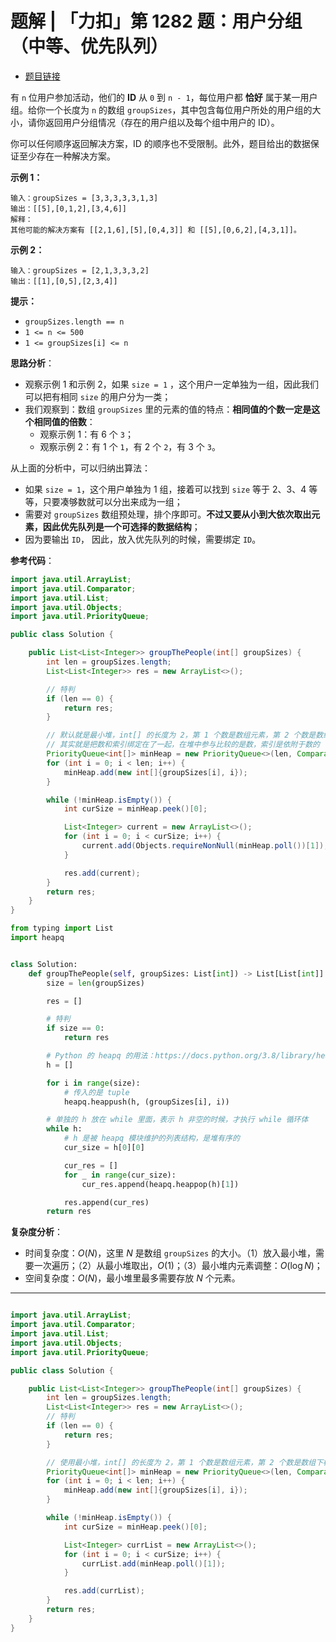 # 题解 | 「力扣」第 1282 题：用户分组（中等、优先队列）

+ [题目链接](https://leetcode-cn.com/problems/group-the-people-given-the-group-size-they-belong-to/)



有 `n` 位用户参加活动，他们的 **ID** 从 `0` 到 `n - 1`，每位用户都 **恰好** 属于某一用户组。给你一个长度为 `n` 的数组 `groupSizes`，其中包含每位用户所处的用户组的大小，请你返回用户分组情况（存在的用户组以及每个组中用户的 ID）。

你可以任何顺序返回解决方案，ID 的顺序也不受限制。此外，题目给出的数据保证至少存在一种解决方案。

**示例 1：**

```
输入：groupSizes = [3,3,3,3,3,1,3]
输出：[[5],[0,1,2],[3,4,6]]
解释： 
其他可能的解决方案有 [[2,1,6],[5],[0,4,3]] 和 [[5],[0,6,2],[4,3,1]]。
```

**示例 2：**

```
输入：groupSizes = [2,1,3,3,3,2]
输出：[[1],[0,5],[2,3,4]]
```

**提示：**

- `groupSizes.length == n`
- `1 <= n <= 500`
- `1 <= groupSizes[i] <= n`



**思路分析**：

+ 观察示例 1 和示例 2，如果 `size = 1` ，这个用户一定单独为一组，因此我们可以把有相同 `size` 的用户分为一类；
+ 我们观察到：数组 `groupSizes` 里的元素的值的特点：**相同值的个数一定是这个相同值的倍数**：
  + 观察示例 1：有 $6$ 个 `3`；
  + 观察示例 2：有 $1$ 个 `1`，有 $2$ 个 `2`，有 $3$ 个 `3`。


从上面的分析中，可以归纳出算法：

+ 如果 `size = 1`，这个用户单独为 1 组，接着可以找到 `size` 等于 $2$、$3$、$4$ 等等，只要凑够数就可以分出来成为一组；
+ 需要对 `groupSizes` 数组预处理，排个序即可。**不过又要从小到大依次取出元素，因此优先队列是一个可选择的数据结构**；
+ 因为要输出 `ID`， 因此，放入优先队列的时候，需要绑定 `ID`。

**参考代码**：

```Java []
import java.util.ArrayList;
import java.util.Comparator;
import java.util.List;
import java.util.Objects;
import java.util.PriorityQueue;

public class Solution {

    public List<List<Integer>> groupThePeople(int[] groupSizes) {
        int len = groupSizes.length;
        List<List<Integer>> res = new ArrayList<>();

        // 特判
        if (len == 0) {
            return res;
        }

        // 默认就是最小堆，int[] 的长度为 2，第 1 个数是数组元素，第 2 个数是数组索引
        // 其实就是把数和索引绑定在了一起，在堆中参与比较的是数，索引是依附于数的
        PriorityQueue<int[]> minHeap = new PriorityQueue<>(len, Comparator.comparingInt(o -> o[0]));
        for (int i = 0; i < len; i++) {
            minHeap.add(new int[]{groupSizes[i], i});
        }

        while (!minHeap.isEmpty()) {
            int curSize = minHeap.peek()[0];

            List<Integer> current = new ArrayList<>();
            for (int i = 0; i < curSize; i++) {
                current.add(Objects.requireNonNull(minHeap.poll())[1]);
            }

            res.add(current);
        }
        return res;
    }
}
```
```Python []
from typing import List
import heapq


class Solution:
    def groupThePeople(self, groupSizes: List[int]) -> List[List[int]]:
        size = len(groupSizes)

        res = []

        # 特判
        if size == 0:
            return res

        # Python 的 heapq 的用法：https://docs.python.org/3.8/library/heapq.html
        h = []

        for i in range(size):
            # 传入的是 tuple
            heapq.heappush(h, (groupSizes[i], i))

        # 单独的 h 放在 while 里面，表示 h 非空的时候，才执行 while 循环体
        while h:
            # h 是被 heapq 模块维护的列表结构，是堆有序的
            cur_size = h[0][0]

            cur_res = []
            for _ in range(cur_size):
                cur_res.append(heapq.heappop(h)[1])

            res.append(cur_res)
        return res
```

**复杂度分析**：

+ 时间复杂度：$O(N)$，这里 $N$ 是数组 `groupSizes` 的大小。（1）放入最小堆，需要一次遍历；（2）从最小堆取出，$O(1)$；（3）最小堆内元素调整：$O(\log N)$；
+ 空间复杂度：$O(N)$，最小堆里最多需要存放 $N$ 个元素。



---

```java

import java.util.ArrayList;
import java.util.Comparator;
import java.util.List;
import java.util.Objects;
import java.util.PriorityQueue;

public class Solution {

    public List<List<Integer>> groupThePeople(int[] groupSizes) {
        int len = groupSizes.length;
        List<List<Integer>> res = new ArrayList<>();
        // 特判
        if (len == 0) {
            return res;
        }

        // 使用最小堆，int[] 的长度为 2，第 1 个数是数组元素，第 2 个数是数组下标，把数和下标绑定在了一起，在堆中参与比较的是数，下标是依附于数的
        PriorityQueue<int[]> minHeap = new PriorityQueue<>(len, Comparator.comparingInt(o -> o[0]));
        for (int i = 0; i < len; i++) {
            minHeap.add(new int[]{groupSizes[i], i});
        }

        while (!minHeap.isEmpty()) {
            int curSize = minHeap.peek()[0];

            List<Integer> currList = new ArrayList<>();
            for (int i = 0; i < curSize; i++) {
                currList.add(minHeap.poll()[1]);
            }

            res.add(currList);
        }
        return res;
    }
}
```

